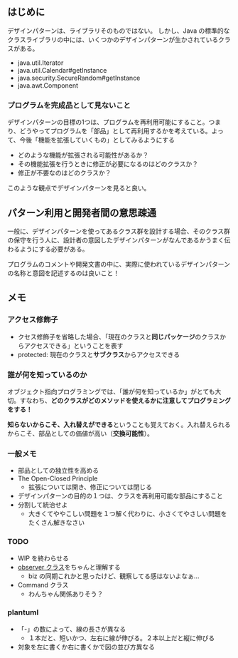 ## はじめに

デザインパターンは、ライブラリそのものではない。
しかし、Java の標準的なクラスライブラリの中には、いくつかのデザインパターンが生かされているクラスがある。

- java.util.Iterator
- java.util.Calendar#getInstance
- java.security.SecureRandom#getInstance
- java.awt.Component

### プログラムを完成品として見ないこと

デザインパターンの目標の1つは、プログラムを再利用可能にすること。つまり、どうやってプログラムを「部品」として再利用するかを考えている。よって、今後「機能を拡張していくもの」としてみるようにする

- どのような機能が拡張される可能性があるか？
- その機能拡張を行うときに修正が必要になるのはどのクラスか？
- 修正が不要なのはどのクラスか？

このような観点でデザインパターンを見ると良い。

## パターン利用と開発者間の意思疎通
一般に、デザインパターンを使ってあるクラス群を設計する場合、そのクラス群の保守を行う人に、設計者の意図したデザインパターンがなんであるかうまく伝わるようにする必要がある。

プログラムのコメントや開発文書の中に、実際に使われているデザインパターンの名称と意図を記述するのは良いこと！


## メモ

### アクセス修飾子
- クセス修飾子を省略した場合、「現在のクラスと**同じパッケージ**のクラスからアクセスできる」ということを表す
- protected: 現在のクラスと**サブクラス**からアクセスできる

### 誰が何を知っているのか
オブジェクト指向プログラミングでは、「誰が何を知っているか」がとても大切。すなわち、**どのクラスがどのメソッドを使えるかに注意してプログラミングをする！**

**知らないからこそ、入れ替えができる**ということも覚えておく。入れ替えられるからこそ、部品としての価値が高い（**交換可能性**）。

### 一般メモ
- 部品としての独立性を高める
- The Open-Closed Principle
  - 拡張については開き、修正については閉じる
- デザインパターンの目的の１つは、クラスを再利用可能な部品にすること
- 分割して統治せよ
  - 大きくてややこしい問題を１つ解く代わりに、小さくてやさしい問題をたくさん解きなさい

### TODO
- WIP を終わらせる
- [observer クラス](./observer.md)をちゃんと理解する
  - biz の同期これかと思ったけど、観察してる感はないよなぁ...
- Command クラス
  - わんちゃん関係ありそう？

### plantuml
- 「-」の数によって、線の長さが異なる
  - １本だと、短いかつ、左右に線が伸びる。２本以上だと縦に伸びる
- 対象を左に書くか右に書くかで図の並び方異なる
